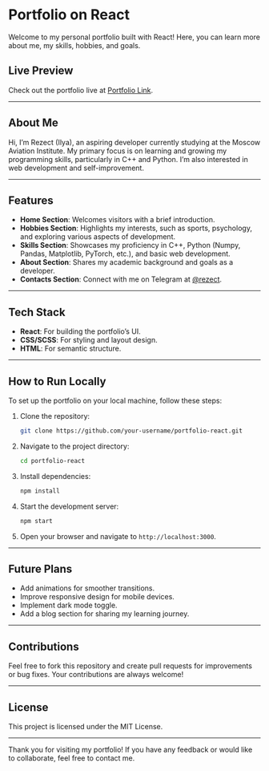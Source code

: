 # Portfolio on React

Welcome to my personal portfolio built with React! Here, you can learn more about me, my skills, hobbies, and goals.

## Live Preview
Check out the portfolio live at [Portfolio Link](https://jirezectij.ru/).

---

## About Me
Hi, I’m Rezect (Ilya), an aspiring developer currently studying at the Moscow Aviation Institute. My primary focus is on learning and growing my programming skills, particularly in C++ and Python. I’m also interested in web development and self-improvement.

---

## Features
- **Home Section**: Welcomes visitors with a brief introduction.
- **Hobbies Section**: Highlights my interests, such as sports, psychology, and exploring various aspects of development.
- **Skills Section**: Showcases my proficiency in C++, Python (Numpy, Pandas, Matplotlib, PyTorch, etc.), and basic web development.
- **About Section**: Shares my academic background and goals as a developer.
- **Contacts Section**: Connect with me on Telegram at [@rezect](https://t.me/rezect).

---

## Tech Stack
- **React**: For building the portfolio’s UI.
- **CSS/SCSS**: For styling and layout design.
- **HTML**: For semantic structure.

---

## How to Run Locally
To set up the portfolio on your local machine, follow these steps:

1. Clone the repository:
   ```bash
   git clone https://github.com/your-username/portfolio-react.git
   ```

2. Navigate to the project directory:
   ```bash
   cd portfolio-react
   ```

3. Install dependencies:
   ```bash
   npm install
   ```

4. Start the development server:
   ```bash
   npm start
   ```

5. Open your browser and navigate to `http://localhost:3000`.

---

## Future Plans
- Add animations for smoother transitions.
- Improve responsive design for mobile devices.
- Implement dark mode toggle.
- Add a blog section for sharing my learning journey.

---

## Contributions
Feel free to fork this repository and create pull requests for improvements or bug fixes. Your contributions are always welcome!

---

## License
This project is licensed under the MIT License.

---

Thank you for visiting my portfolio! If you have any feedback or would like to collaborate, feel free to contact me.

